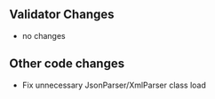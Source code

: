 ## Validator Changes

* no changes

## Other code changes

* Fix unnecessary JsonParser/XmlParser class load